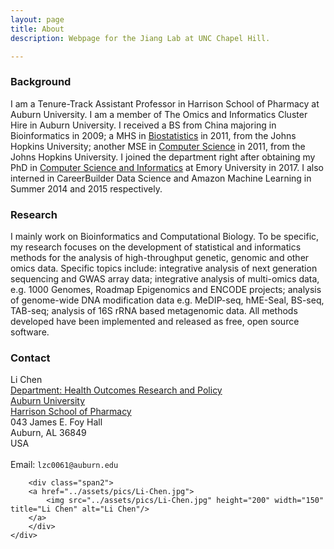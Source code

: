 ```yaml
---
layout: page
title: About
description: Webpage for the Jiang Lab at UNC Chapel Hill.

---
```



###  Background

I am a Tenure-Track Assistant Professor in Harrison School of Pharmacy at Auburn University. I am a member of 
The Omics and Informatics Cluster Hire in Auburn University. I received a BS from China majoring in Bioinformatics in 2009; a
MHS in [Biostatistics](http://www.jhsph.edu/departments/biostatistics/index.html) in 2011, from the
Johns Hopkins University; another MSE in [Computer Science](https://www.cs.jhu.edu/) in 2011, from the
Johns Hopkins University. I joined the department right after obtaining my PhD in [Computer Science and Informatics](http://www.mathcs.emory.edu/site/home/) at Emory University in 2017.
I also interned in CareerBuilder Data Science and Amazon Machine Learning in Summer 2014 and 2015 respectively.

### Research
I mainly work on Bioinformatics and Computational Biology. To be specific, my research focuses on the development of statistical and informatics methods for the analysis of high-throughput genetic, genomic and other omics data. 
Specific topics include: integrative analysis of next generation sequencing and GWAS array data; 
integrative analysis of multi-omics data, e.g. 1000 Genomes, Roadmap Epigenomics and ENCODE projects; 
analysis of genome-wide DNA modification data e.g. MeDIP-seq, hME-Seal, BS-seq, TAB-seq; analysis of 16S rRNA based metagenomic data.
All methods developed have been implemented and released as free, open source software.


### Contact
<div class="container">
    <div class="row-fluid">
        <div class="span5">
            Li Chen<br/>
            <a href="http://www.auburn.edu/academic/pharmacy/horp/faculty.html">Department: Health Outcomes Research and Policy</a><br/>
            <a href="http://www.auburn.edu">Auburn University</a><br/>
            <a href="http://www.auburn.edu/academic/pharmacy/">Harrison School of Pharmacy</a><br/>
            043 James E. Foy Hall <br/>
            Auburn, AL 36849 <br/>
            USA<br/><br/>
            <div id="hide_email">
            Email: <code>lzc0061@auburn.edu</code><br/>
            </div>
        </div>

        <div class="span2">
        <a href="../assets/pics/Li-Chen.jpg">
            <img src="../assets/pics/Li-Chen.jpg" height="200" width="150" title="Li Chen" alt="Li Chen"/>
        </a>
        </div>
    </div>
</div>





